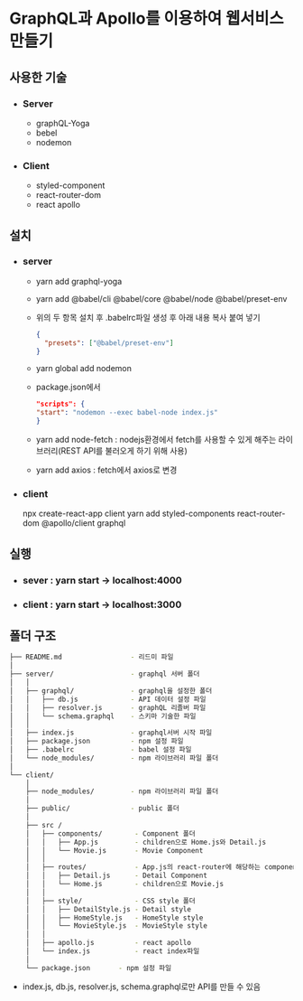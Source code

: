 # GraphQL과 Apollo를 이용하여 웹서비스 만들기

## 사용한 기술

- ### Server

  - graphQL-Yoga
  - bebel
  - nodemon

- ### Client

  - styled-component
  - react-router-dom
  - react apollo

## 설치

- ### server

  - yarn add graphql-yoga <br/>
  - yarn add @babel/cli @babel/core @babel/node @babel/preset-env <br/>
  - 위의 두 항목 설치 후 .babelrc파일 생성 후 아래 내용 복사 붙여 넣기

    ```json
    {
      "presets": ["@babel/preset-env"]
    }
    ```

  - yarn global add nodemon <br />
  - package.json에서

    ```json
    "scripts": {
    "start": "nodemon --exec babel-node index.js"
    }
    ```

  - yarn add node-fetch : nodejs환경에서 fetch를 사용할 수 있게 해주는 라이브러리(REST API를 불러오게 하기 위해 사용)
  - yarn add axios : fetch에서 axios로 변경

- ### client
  npx create-react-app client
  yarn add styled-components react-router-dom @apollo/client graphql

## 실행

- ### sever : yarn start -> localhost:4000
- ### client : yarn start -> localhost:3000

## 폴더 구조

```bash
├── README.md                 - 리드미 파일
│
├── server/                   - graphql 서버 폴더
│   │ 
│   ├── graphql/              - graphql을 설정한 폴더
│   │   ├── db.js             - API 데이터 설정 파일
│   │   ├── resolver.js       - graphQL 리졸버 파일
│   │   └── schema.graphql    - 스키마 기술한 파일
│   │ 
│   ├── index.js              - graphql서버 시작 파일
│   ├── package.json          - npm 설정 파일
│   ├── .babelrc              - babel 설정 파일
│   └── node_modules/         - npm 라이브러리 파일 폴더
│
└── client/
    │ 
    ├── node_modules/         - npm 라이브러리 파일 폴더
    │  
    ├── public/               - public 폴더
    │  
    ├── src /  
    │   ├── components/        - Component 폴더
    │   │   ├── App.js         - children으로 Home.js와 Detail.js
    │   │   └── Movie.js       - Movie Component
    │   │
    │   ├── routes/            - App.js의 react-router에 해당하는 component 폴더
    │   │   ├── Detail.js      - Detail Component
    │   │   └── Home.js        - children으로 Movie.js
    │   │
    │   ├── style/             - CSS style 폴더
    │   │   ├── DetailStyle.js - Detail style
    │   │   ├── HomeStyle.js   - HomeStyle style
    │   │   └── MovieStyle.js  - MovieStyle style
    │   │
    │   ├── apollo.js          - react apollo
    │   └── index.js           - react index파일
    │
    └── package.json       - npm 설정 파일

```

- index.js, db.js, resolver.js, schema.graphql로만 API를 만들 수 있음
